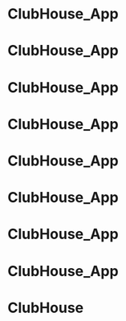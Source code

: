 

# ClubHouse_App
# ClubHouse_App
# ClubHouse_App
# ClubHouse_App
# ClubHouse_App
# ClubHouse_App
# ClubHouse_App
# ClubHouse_App
# ClubHouse
